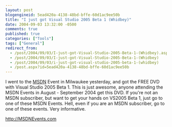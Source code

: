 ```yaml
---
layout: post
blogengineid: 5ead420a-4138-48bd-bffe-60d1ac9ee50b
title: "I just got Visual Studio 2005 Beta 1 (Whidbey)"
date: 2004-09-03 13:32:00 -0500
comments: true
published: true
categories: ["Tools"]
tags: ["General"]
redirect_from: 
  - /post/2004/09/03/I-just-got-Visual-Studio-2005-Beta-1-(Whidbey).aspx
  - /post/2004/09/03/I-just-got-Visual-Studio-2005-Beta-1-(Whidbey)
  - /post/2004/09/03/i-just-got-visual-studio-2005-beta-1-(whidbey)
  - /post.aspx?id=5ead420a-4138-48bd-bffe-60d1ac9ee50b
---
```


I went to the <A title=MSDN href="http://msdn.microsoft.com" target=_blank>MSDN</A> Event in Milwaukee yesterday, and got the FREE DVD with Visual Studio 2005 Beta 1. This is just awesome, anyone attending the MSDN Events in August - September 2004 get this DVD. If you're not an MSDN subscriber, but want to get your hands on VS2005 Beta 1, just go to one of these MSDN Events. Hell, even if you are an MSDN subscriber, go to one of these events. Very informative.

<A href="http://MSDNEvents.com">http://MSDNEvents.com</A>
